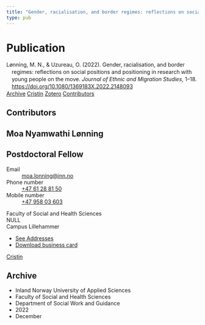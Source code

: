 ```yaml
---
title: "Gender, racialisation, and border regimes: reflections on social positions and positioning in research with young people on the move"
type: pub
---
```

<h1>Publication</h1>
<article id="csl-bib-container-2RKQYQNV" class="csl-bib-container">
  <div class="csl-bib-body" style="line-height: 1.35; padding-left: 1em; text-indent:-1em;">
  <div class="csl-entry">L&#xF8;nning, M. N., &amp; Uzureau, O. (2022). Gender, racialisation, and border regimes: reflections on social positions and positioning in research with young people on the move. <i>Journal of Ethnic and Migration Studies</i>, 1&#x2013;18. <a href="https://doi.org/10.1080/1369183X.2022.2148093">https://doi.org/10.1080/1369183X.2022.2148093</a></div>
</div>
  <div class="csl-bib-buttons">
    <a href="#taxonomy-article-2RKQYQNV" class="csl-bib-button">Archive</a>
    <a href="https://app.cristin.no/results/show.jsf?id=2092405" alt="Cristin URL" class="csl-bib-button">Cristin</a>
    <a href="http://zotero.org/groups/5022929/items/2RKQYQNV" alt="Zotero URL" class="csl-bib-button">Zotero</a>
    <a href="#contributors-article-2RKQYQNV" class="csl-bib-button">Contributors</a>
  </div>
  <div id="csl-bib-meta-container-2RKQYQNV"></div>
</article>
<div id="csl-bib-meta-2RKQYQNV" class="csl-bib-meta">
  <article id="contributors-article-2RKQYQNV" class="contributors-article">
    <h1>Contributors</h1>
    <div class="personas">
<div class="vrtx-hinn-person-card">
<div class="photo">
<i class="lar la-user-circle missing-person"></i>
</div>
<div class="info">
<hgroup><h1>Moa Nyamwathi Lønning</h1>
<h2>Postdoctoral Fellow</h2>
</hgroup><dl>
<dt>Email</dt>
<dd>
<a href="mailto:moa.lonning@inn.no">moa.lonning@inn.no</a>
</dd>
<dt>Phone number</dt>
<dd><a href="tel:+4761288150">
+47 61 28 81 50
</a></dd>
<dt>Mobile number</dt>
<dd><a href="tel:+4795803603">
+47 958 03 603
</a></dd>
</dl>
<p>
Faculty of Social and Health Sciences<br>
NULL<br>
Campus Lillehammer
</p>
<ul class="vrtx-hinn-links">
<li><a href="https://www.inn.no/english/find-an-employee/moa-lonning.html#vrtx-hinn-addresses">See Addresses</a></li>
<li><a href="https://www.inn.no/english/find-an-employee/moa-lonning.html?vrtx=vcf">Download business card</a></li>
</ul>
</div>
</div>
<a href="https://app.cristin.no/persons/show.jsf?id=526986" alt="Cristin URL" class="personas-cristin">Cristin</a>
</div>
  </article>
  <article id="taxonomy-article-2RKQYQNV" class="taxonomy-article">
    <h1>Archive</h1>
    <ul>
      <li>Inland Norway University of Applied Sciences</li>
      <li>Faculty of Social and Health Sciences</li>
      <li>Department of Social Work and Guidance</li>
      <li>2022</li>
      <li>December</li>
    </ul>
  </article>
</div>
